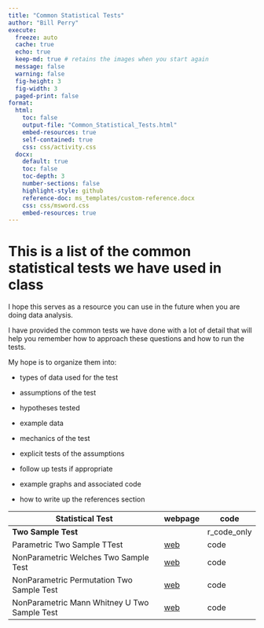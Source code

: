 ```yaml
---
title: "Common Statistical Tests"
author: "Bill Perry"
execute:
  freeze: auto
  cache: true
  echo: true
  keep-md: true # retains the images when you start again
  message: false
  warning: false
  fig-height: 3
  fig-width: 3
  paged-print: false
format:
  html:
    toc: false
    output-file: "Common_Statistical_Tests.html"
    embed-resources: true
    self-contained: true
    css: css/activity.css
  docx:
    default: true
    toc: false
    toc-depth: 3
    number-sections: false
    highlight-style: github
    reference-doc: ms_templates/custom-reference.docx
    css: css/msword.css
    embed-resources: true
---
```








# This is a list of the common statistical tests we have used in class

I hope this serves as a resource you can use in the future when you are doing data analysis.

I have provided the common tests we have done with a lot of detail that will help you remember how to approach these questions and how to run the tests.

My hope is to organize them into:

-   types of data used for the test

-   assumptions of the test

-   hypotheses tested

-   example data

-   mechanics of the test

-   explicit tests of the assumptions

-   follow up tests if appropriate

-   example graphs and associated code

-   how to write up the references section

| Statistical Test | webpage | code |
|----|----|----|
| **Two Sample Test** |  | r_code_only |
| Parametric Two Sample TTest | [web](test_overviews/01_two_sample_ttest.qmd) | code |
| NonParametric Welches Two Sample Test | [web](test_overviews/02_two_sample_welches_ttest.qmd) | code |
| NonParametric Permutation Two Sample Test | [web](test_overviews/03_two_sample_permutation_test.qmd) | code |
| NonParametric Mann Whitney U Two Sample Test | [web](test_overviews/04_two_sample_mann_whitney_u_test.qmd) | code |
